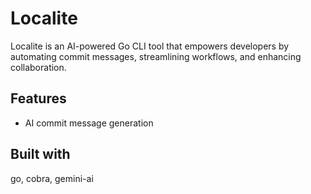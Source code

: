# Localite
Localite is an AI-powered Go CLI tool that empowers developers by automating commit messages, streamlining workflows, and enhancing collaboration.

## Features
- AI commit message generation

## Built with
go, cobra, gemini-ai